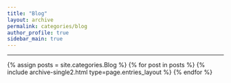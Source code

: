 ```yaml
---
title: "Blog"
layout: archive
permalink: categories/blog
author_profile: true
sidebar_main: true
---
```


<!-- 공백이 포함되어 있는 카테고리 이름의 경우 site.categories['a b c'] 이런식으로! -->

***

{% assign posts = site.categories.Blog %}
{% for post in posts %} {% include archive-single2.html type=page.entries_layout %} {% endfor %}